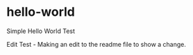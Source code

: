 # hello-world
Simple Hello World Test

Edit Test - Making an edit to the readme file to show a change.
